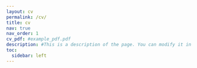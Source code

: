 ```yaml
---
layout: cv
permalink: /cv/
title: cv
nav: true
nav_order: 1
cv_pdf: #example_pdf.pdf
description: #This is a description of the page. You can modify it in '_pages/cv.md'. You can also change or remove the top pdf download button.
toc:
  sidebar: left
---
```

